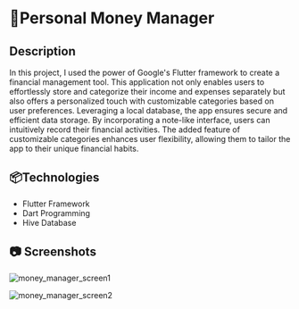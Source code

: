 # 📱Personal Money Manager
## Description
In this project, I used the power of Google's Flutter framework to create a financial management tool. This application not only enables users to effortlessly store and categorize their income and expenses separately but also offers a personalized touch with customizable categories based on user preferences. Leveraging a local database, the app ensures secure and efficient data storage. By incorporating a note-like interface, users can intuitively record their financial activities. The added feature of customizable categories enhances user flexibility, allowing them to tailor the app to their unique financial habits.

## 📦Technologies
- Flutter Framework
- Dart Programming
- Hive Database

## 📷 Screenshots
![money_manager_screen1](https://github.com/aswinmohan24/flutter_personal_money_manager_app/assets/156991420/21bd0b50-7dc4-46bf-9b25-5a7ae761b645)

![money_manager_screen2](https://github.com/aswinmohan24/flutter_personal_money_manager_app/assets/156991420/831d2804-f7af-4364-a45b-30d2a9d852eb)



